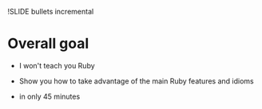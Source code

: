 !SLIDE bullets incremental

# Overall goal

* I won't teach you Ruby
* Show you how to take advantage of the main Ruby features and idioms

* in only 45 minutes